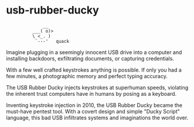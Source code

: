 # usb-rubber-ducky

                  __
              ___( o)>
              \ <_. )
               `---'   quack

Imagine plugging in a seemingly innocent USB drive into a computer and installing backdoors, exfiltrating documents, or capturing credentials.

With a few well crafted keystrokes anything is possible. If only you had a few minutes, a photographic memory and perfect typing accuracy.

The USB Rubber Ducky injects keystrokes at superhuman speeds, violating the inherent trust computers have in humans by posing as a keyboard.

Inventing keystroke injection in 2010, the USB Rubber Ducky became the must-have pentest tool. With a covert design and simple "Ducky Script" language, this bad USB infiltrates systems and imaginations the world over.
